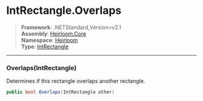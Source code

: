# IntRectangle.Overlaps

> **Framework**: .NETStandard,Version=v2.1  
> **Assembly**: [Heirloom.Core][0]  
> **Namespace**: [Heirloom][0]  
> **Type**: [IntRectangle][1]  

--------------------------------------------------------------------------------

### Overlaps(IntRectangle)

Determines if this rectangle overlaps another rectangle.

```cs
public bool Overlaps(IntRectangle other)
```

[0]: ../Heirloom.Core.md
[1]: Heirloom.IntRectangle.md
